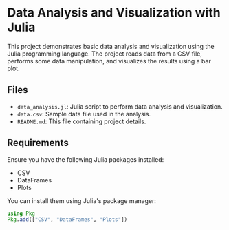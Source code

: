 # Data Analysis and Visualization with Julia

This project demonstrates basic data analysis and visualization using the Julia programming language. The project reads data from a CSV file, performs some data manipulation, and visualizes the results using a bar plot.

## Files

- `data_analysis.jl`: Julia script to perform data analysis and visualization.
- `data.csv`: Sample data file used in the analysis.
- `README.md`: This file containing project details.

## Requirements

Ensure you have the following Julia packages installed:
- CSV
- DataFrames
- Plots

You can install them using Julia's package manager:
```julia
using Pkg
Pkg.add(["CSV", "DataFrames", "Plots"])
